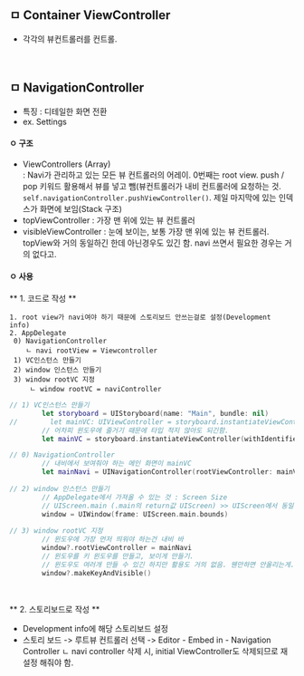 ## ㅁ Container ViewController
- 각각의 뷰컨트롤러를 컨트롤.

<br>

## ㅁ NavigationController
- 특징 : 디테일한 화면 전환
- ex. Settings

#### ㅇ 구조
- ViewControllers (Array)  
    : Navi가 관리하고 있는 모든 뷰 컨트롤러의 어레이. 0번째는 root view. push / pop 키워드 활용해서 뷰를 넣고 뺌(뷰컨트롤러가 내비 컨트롤러에 요청하는 것. `self.navigationController.pushViewController()`. 제일 마지막에 있는 인덱스가 화면에 보임(Stack 구조)
- topViewController : 가장 맨 위에 있는 뷰 컨트롤러
- visibleViewController : 눈에 보이는, 보통 가장 맨 위에 있는 뷰 컨트롤러. topView와 거의 동일하긴 한데 아닌경우도 있긴 함. navi 쓰면서 필요한 경우는 거의 없다고.

#### ㅇ 사용
** 1. 코드로 작성 **

    1. root view가 navi여야 하기 때문에 스토리보드 안쓰는걸로 설정(Development info)
    2. AppDelegate
     0) NavigationController
        ㄴ navi rootView = Viewcontroller
     1) VC인스턴스 만들기
     2) window 인스턴스 만들기
     3) window rootVC 지정
         ㄴ window rootVC = naviController

``` swift
// 1) VC인스턴스 만들기
        let storyboard = UIStoryboard(name: "Main", bundle: nil)
//        let mainVC: UIViewController = storyboard.instantiateViewController(withIdentifier: "ViewController") as! ViewController
        // 어차피 윈도우에 줄거기 때문에 타입 적지 않아도 되긴함.
        let mainVC = storyboard.instantiateViewController(withIdentifier: "ViewController")

// 0) NavigationController
        // 내비에서 보여줘야 하는 메인 화면이 mainVC
        let mainNavi = UINavigationController(rootViewController: mainVC)
        
// 2) window 인스턴스 만들기
        // AppDelegate에서 가져올 수 있는 것 : Screen Size
        // UIScreen.main (.main의 return값 UIScreen) >> UIScreen에서 동일한 프로퍼티를 가져오는 것 : 싱글톤.
        window = UIWindow(frame: UIScreen.main.bounds)
        
// 3) window rootVC 지정
        // 윈도우에 가장 먼저 띄워야 하는건 내비 바
        window?.rootViewController = mainNavi
        // 윈도우를 키 윈도우를 만들고, 보이게 만들기.
        // 윈도우도 여러개 만들 수 있긴 하지만 활용도 거의 없음. 웬만하면 안올리는게..
        window?.makeKeyAndVisible()
```

<br>

** 2. 스토리보드로 작성 **
- Development info에 해당 스토리보드 설정
- 스토리 보드 -> 루트뷰 컨트롤러 선택 -> Editor - Embed in - Navigation Controller
    ㄴ navi controller 삭제 시, initial ViewController도 삭제되므로 재설정 해줘야 함.